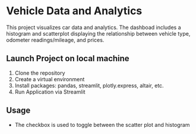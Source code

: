 # Vehicle Data and Analytics
This project visualizes car data and analytics. The dashboad includes a histogram and scatterplot displaying the relationship between vehicle type, odometer readings/mileage, and prices. 
## Launch Project on local machine
1. Clone the repository
2. Create a virtual environment 
3. Install packages: pandas, streamlit, plotly.express, altair, etc.
4. Run Application via Streamlit
## Usage
- The checkbox is used to toggle between the scatter plot and histogram
